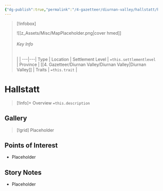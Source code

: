 ```yaml
---
{"dg-publish":true,"permalink":"/4-gazetteer/diurnan-valley/hallstatt/hallstatt/"}
---
```



> [!infobox]
> 
> ![[z_Assets/Misc/MapPlaceholder.png\|cover hmed]]
> ###### Key Info
>  |   |
> ---|---|
> Type | Location |
> Settlement Level | `=this.settlementlevel` |
> Province | [[4. Gazetteer/Diurnan Valley/Diurnan Valley\|Diurnan Valley]] |
> Traits | `=this.trait` |

# Hallstatt

> [!info]+ Overview
> `=this.description`

## Gallery

>[!grid]
>Placeholder


## Points of Interest

- Placeholder

## Story Notes

- Placeholder